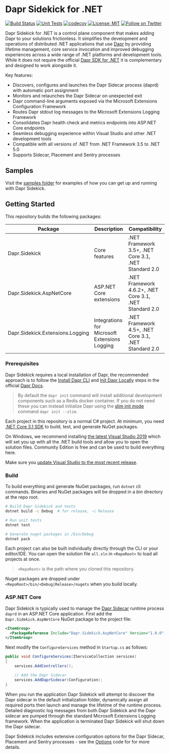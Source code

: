 # Dapr Sidekick for .NET

[![Build Status](https://github.com/man-group/dapr-sidekick-dotnet/workflows/dapr-sidekick-dotnet/badge.svg?event=push&branch=master)](https://github.com/man-group/dapr-sidekick-dotnet/actions?workflow=dapr-sidekick-dotnet)
[![Unit Tests](https://github.com/man-group/dapr-sidekick-dotnet/workflows/dapr-sidekick-dotnet-test/badge.svg?event=schedule)](https://github.com/man-group/dapr-sidekick-dotnet/actions?workflow=dapr-sidekick-dotnet-test)
[![codecov](https://codecov.io/gh/man-group/dapr-sidekick-dotnet/branch/master/graph/badge.svg)](https://codecov.io/gh/man-group/dapr-sidekick-dotnet)
[![License: MIT](https://img.shields.io/badge/License-Apache2.0-yellow.svg)](https://opensource.org/licenses/Apache-2.0)
[![Follow on Twitter](https://img.shields.io/twitter/follow/ManGroup.svg?style=social&logo=twitter)](https://twitter.com/intent/follow?screen_name=ManGroup)

Dapr Sidekick for .NET is a control plane component that makes adding Dapr to your solutions frictionless. It simplifies the development and operations of distributed .NET applications that use [Dapr](https://dapr.io/) by providing lifetime management, core service invocation and improved debugging experiences across a wide range of .NET platforms and development tools. While it does not require the official [Dapr SDK for .NET](https://github.com/dapr/dotnet-sdk) it is complementary and designed to work alongside it.

Key features:
* Discovers, configures and launches the Dapr Sidecar process (daprd) with automatic port assignment
* Monitors and relaunches the Dapr Sidecar on unexpected exit
* Dapr command-line arguments exposed via the Microsoft Extensions Configuration Framework
* Routes Dapr stdout log messages to the Microsoft Extensions Logging Framework
* Consolidates Dapr health check and metrics endpoints into ASP.NET Core endpoints
* Seamless debugging experience within Visual Studio and other .NET development tools
* Compatible with all versions of .NET from .NET Framework 3.5 to .NET 5.0
* Supports Sidecar, Placement and Sentry processes

## Samples
Visit the [samples folder](./samples) for examples of how you can get up and running with Dapr Sidekick.

## Getting Started

This repository builds the following packages:

| Package                           | Description                                   | Compatibility                                           |
| --------------------------------- | --------------------------------------------- | ------------------------------------------------------- |
| Dapr.Sidekick                     | Core features                                 | .NET Framework 3.5+, .NET Core 3.1, .NET Standard 2.0   |
| Dapr.Sidekick.AspNetCore          | ASP.NET Core extensions                       | .NET Framework 4.6.2+, .NET Core 3.1, .NET Standard 2.0 |
| Dapr.Sidekick.Extensions.Logging  | Integrations for Microsoft Extensions Logging | .NET Framework 4.5+, .NET Core 3.1, .NET Standard 2.0   |


### Prerequisites

Dapr Sidekick requires a local installation of Dapr, the recommended approach is to follow the [Install Dapr CLI](https://docs.dapr.io/getting-started/install-dapr-cli/) and [Init Dapr Locally](https://docs.dapr.io/getting-started/install-dapr-selfhost/) steps in the official [Dapr Docs](https://docs.dapr.io/).

> By default the `dapr init` command will install additional development components such as a Redis docker container. If you do not need these you can instead initialize Dapr using the [slim init mode](https://docs.dapr.io/operations/hosting/self-hosted/self-hosted-no-docker/) command `dapr init --slim`.

Each project in this repository is a normal C# project. At minimum, you need [.NET Core 3.1 SDK](https://dotnet.microsoft.com/download/dotnet/3.1) to build, test, and generate NuGet packages.

On Windows, we recommend installing [the latest Visual Studio 2019](https://www.visualstudio.com/vs/) which will set you up with all the .NET build tools and allow you to open the solution files. Community Edition is free and can be used to build everything here.

Make sure you [update Visual Studio to the most recent release](https://docs.microsoft.com/visualstudio/install/update-visual-studio).


### Build

To build everything and generate NuGet packages, run `dotnet` cli commands. Binaries and NuGet packages will be dropped in a *bin* directory at the repo root.

```bash
# Build Dapr Sidekick and tests
dotnet build -c Debug  # for release, -c Release

# Run unit tests
dotnet test

# Generate nuget packages in /bin/Debug
dotnet pack
```

Each project can also be built individually directly through the CLI or your editor/IDE. You can open the solution file `all.sln` in `<RepoRoot>` to load all projects at once.

> `<RepoRoot>` is the path where you cloned this repository.

Nuget packages are dropped under `<RepoRoot>/bin/<Debug|Release>/nugets` when you build locally.

### ASP.NET Core

Dapr Sidekick is typically used to manage the [Dapr Sidecar](https://docs.dapr.io/concepts/overview/) runtime process `daprd` in an ASP.NET Core application. First add the `Dapr.Sidekick.AspNetCore` NuGet package to the project file:

```xml
<ItemGroup>
  <PackageReference Include="Dapr.Sidekick.AspNetCore" Version="1.0.0" />
</ItemGroup>
```  

Next modify the `ConfigureServices` method in `Startup.cs` as follows:

```csharp
public void ConfigureServices(IServiceCollection services)
{
    services.AddControllers();

    // Add the Dapr Sidecar
    services.AddDaprSidecar(Configuration);
}
```

When you run the application Dapr Sidekick will attempt to discover the Dapr sidecar in the default initialization folder, dynamically assign all required ports then launch and manage the lifetime of the runtime process. Detailed diagnostic log messages from both Dapr Sidekick and the Dapr sidecar are pumped through the standard Microsoft Extensions Logging framework. When the application is terminated Dapr Sidekick will shut down the Dapr sidecar.

Dapr Sidekick includes extensive configuration options for the Dapr Sidecar, Placement and Sentry processes - see the [Options](./src/Dapr.Sidekick/Options) code for for more details.